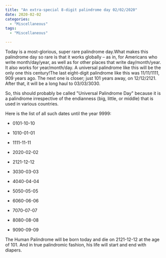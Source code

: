 ```yaml
---
title: "An extra-special 8-digit palindrome day 02/02/2020"
date: 2020-02-02
categories:
  - "Miscellaneous"
tags:
  - "Miscellaneous"

---
```


Today is a most-glorious, super rare palindrome day.What makes this palindrome day so rare is that it works globally – as in, for Americans who write month/day/year, as well as for other places that write day/month/year. It also works for year/month/day. A universal palindrome like this will be the only one this century!The last eight-digit palindrome like this was 11/11/1111, 909 years ago. The next one is closer; just 101 years away, on 12/12/2121. After that, it will be a long haul to 03/03/3030.

<!--more-->
So, this should probably be called "Universal Palindrome Day" because it is a palindrome irrespective of the endianness (big, little, or middle) that is used in various countries.

Here is the list of all such dates until the year 9999:

 - 0101-10-10

 - 1010-01-01
 
 - 1111-11-11
 
 - 2020-02-02
 
 - 2121-12-12
 
 - 3030-03-03
 
 - 4040-04-04
 
 - 5050-05-05
 
 - 6060-06-06
 
 - 7070-07-07
 
 - 8080-08-08
 
 - 9090-09-09

The Human Palindrome will be born today and die on 2121-12-12 at the age of 101. And in true palindromic fashion, his life will start and end with diapers.

